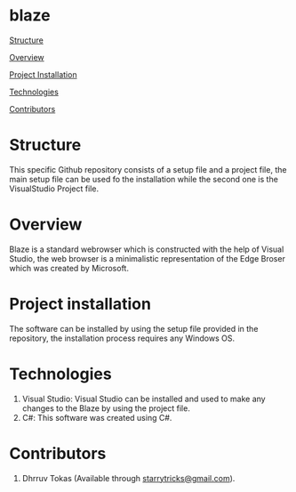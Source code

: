 # blaze
[Structure](#structure)

[Overview](#overview)

[Project Installation](#project-installation)

[Technologies](#technologies)

[Contributors](#contributors)

# Structure

This specific Github repository consists of a setup file and a project file, the main setup file can be used fo the installation while the second one is the VisualStudio Project file. 

# Overview

Blaze is a standard webrowser which is constructed with the help of Visual Studio, the web browser is a minimalistic representation of the Edge Broser which was created by Microsoft.

# Project installation

The software can be installed by using the setup file provided in the repository, the installation process requires any Windows OS.

# Technologies

1. Visual Studio: Visual Studio can be installed and used to make any changes to the Blaze by using the project file.
2. C#: This software was created using C#.

# Contributors

1. Dhrruv Tokas (Available through starrytricks@gmail.com).
